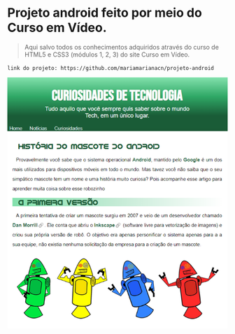 # Projeto android feito por meio do Curso em Vídeo. #

> Aqui salvo todos os conhecimentos adquiridos através do curso de HTML5 e CSS3 (módulos 1, 2, 3) do site Curso em Vídeo.

```
link do projeto: https://github.com/mariamarianacn/projeto-android
```

![imagem do projeto completo](pacote-projeto-d010/imagens/Captura%20de%20tela%202023-07-09%20122355.png)
